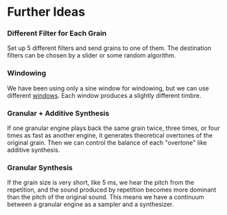 # Further Ideas

### Different Filter for Each Grain
Set up 5 different filters and send grains to one of them. The destination filters can be chosen by a slider or some random algorithm.

### Windowing
We have been using only a sine window for windowing, but we can use different [windows](https://en.wikipedia.org/wiki/Window_function). Each window produces a slightly different timbre.

### Granular + Additive Synthesis
If one granular engine plays back the same grain twice, three times, or four times as fast as another engine, it generates theoretical overtones of the original grain. Then we can control the balance of each "overtone" like additive synthesis.

### Granular Synthesis
If the grain size is very short, like 5 ms, we hear the pitch from the repetition, and the sound produced by repetition becomes more dominant than the pitch of the original sound. This means we have a continuum between a granular engine as a sampler and a synthesizer.